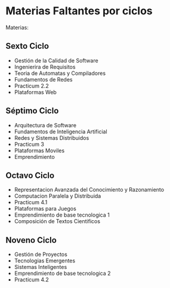 # Materias Faltantes por ciclos

Materias:

## Sexto Ciclo

 - Gestión de la Calidad de Software
 - Ingenierira de Requisitos
 - Teoria de Automatas y Compiladores
 - Fundamentos de Redes
 - Practicum 2.2
 - Plataformas Web

## Séptimo Ciclo

 - Arquitectura de Software
 - Fundamentos de Inteligencia Artificial
 - Redes y Sistemas Distribuidos
 - Practicum 3
 - Plataformas Moviles
 - Emprendimiento


## Octavo Ciclo

 - Representacion Avanzada del Conocimiento y Razonamiento
 - Computacion Paralela y Distribuida
 - Practicum 4.1
 - Plataformas para Juegos
 - Emprendimiento de base tecnologica 1
 - Composición de Textos Cientificos


## Noveno Ciclo

 - Gestión de Proyectos
 - Tecnologias Emergentes
 - Sistemas Inteligentes
 - Emprendimiento de base tecnologica 2
 - Practicum 4.2



